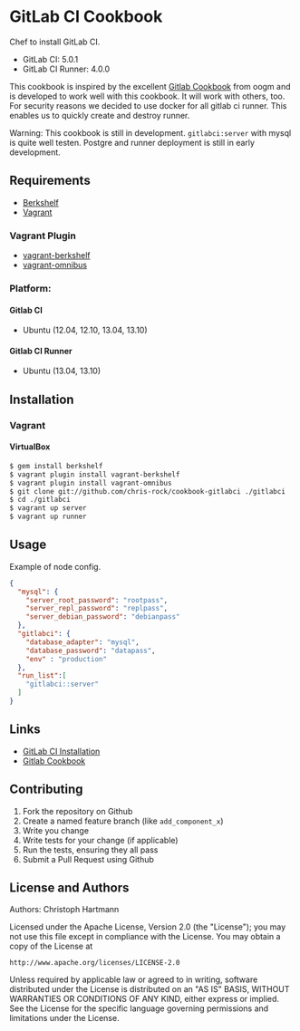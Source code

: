 GitLab CI Cookbook
===============

Chef to install GitLab CI.

* GitLab CI: 5.0.1
* GitLab CI Runner: 4.0.0

This cookbook is inspired by the excellent [Gitlab Cookbook](https://github.com/ogom/cookbook-gitlab) from oogm and is developed to work well with this cookbook. It will work with others, too. For security reasons we decided to use docker for all gitlab ci runner. This enables us to quickly create and destroy runner. 

Warning: This cookbook is still in development. `gitlabci:server` with mysql is quite well testen. Postgre and runner deployment is still in early development.

## Requirements

* [Berkshelf](http://berkshelf.com/)
* [Vagrant](http://www.vagrantup.com/)

### Vagrant Plugin

* [vagrant-berkshelf](https://github.com/RiotGames/vagrant-berkshelf)
* [vagrant-omnibus](https://github.com/schisamo/vagrant-omnibus)

### Platform:

#### Gitlab CI
* Ubuntu (12.04, 12.10, 13.04, 13.10)

#### Gitlab CI Runner
* Ubuntu (13.04, 13.10)

## Installation

### Vagrant

#### VirtualBox

```bash
$ gem install berkshelf
$ vagrant plugin install vagrant-berkshelf
$ vagrant plugin install vagrant-omnibus
$ git clone git://github.com/chris-rock/cookbook-gitlabci ./gitlabci
$ cd ./gitlabci
$ vagrant up server
$ vagrant up runner
```

## Usage

Example of node config.

```json
{
  "mysql": {
    "server_root_password": "rootpass",
    "server_repl_password": "replpass",
    "server_debian_password": "debianpass"
  },
  "gitlabci": {
    "database_adapter": "mysql",
    "database_password": "datapass",
    "env" : "production"
  },
  "run_list":[
    "gitlabci::server"
  ]
}
```

## Links

* [GitLab CI Installation](https://github.com/gitlabhq/gitlab-ci/blob/master/doc/installation.md)
* [Gitlab Cookbook](https://github.com/ogom/cookbook-gitlab)

## Contributing

1. Fork the repository on Github
2. Create a named feature branch (like `add_component_x`)
3. Write you change
4. Write tests for your change (if applicable)
5. Run the tests, ensuring they all pass
6. Submit a Pull Request using Github

## License and Authors

Authors: Christoph Hartmann

Licensed under the Apache License, Version 2.0 (the "License");
you may not use this file except in compliance with the License.
You may obtain a copy of the License at

    http://www.apache.org/licenses/LICENSE-2.0

Unless required by applicable law or agreed to in writing, software
distributed under the License is distributed on an "AS IS" BASIS,
WITHOUT WARRANTIES OR CONDITIONS OF ANY KIND, either express or implied.
See the License for the specific language governing permissions and
limitations under the License.
